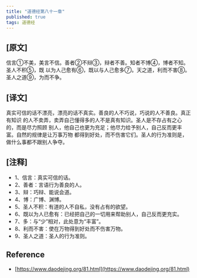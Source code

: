 ```yaml
---
title: "道德经第八十一章"
published: true
tags: 道德经
---
```


## [原文]

信言①不美，美言不信。善者②不辩③，辩者不善。知者不博④，博者不知。圣人不积⑤，既
以为人己愈有⑥，既以与人己愈多⑦。天之道，利而不害⑧。圣人之道⑨，为而不争。

## [译文]

真实可信的话不漂亮，漂亮的话不真实。善良的人不巧说，巧说的人不善良。真正有知识
的人不卖弄，卖弄自己懂得多的人不是真有知识。圣人是不存占有之心的，而是尽力照顾
别人，他自己也更为充足；他尽力给予别人，自己反而更丰富。自然的规律是让万事万物
都得到好处，而不伤害它们。圣人的行为准则是，做什么事都不跟别人争夺。

## [注释]

- 1、信言：真实可信的话。
- 2、善者：言语行为善良的人。
- 3、辩：巧辩、能说会道。
- 4、博：广博、渊博。
- 5、圣人不积：有道的人不自私，没有占有的欲望。
- 6、既以为人已愈有：已经把自己的一切用来帮助别人，自己反而更充实。
- 7、多：与“少”相对，此处意为“丰富”。
- 8、利而不害：使在万物得到好处而不伤害万物。
- 9、圣人之道：圣人的行为准则。

## Reference

- [https://www.daodejing.org/81.html](https://www.daodejing.org/81.html)